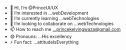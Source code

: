 - 👋 Hi, I’m @PrinceUI/UX
- 👀 I’m interested in ...webDevelopment
- 🌱 I’m currently learning ...webTechnologies
- 💞️ I’m looking to collaborate on ...webTechnologies
- 📫 How to reach me ...princekelvingwaza@gmail.com
- 😄 Pronouns: ...His excellency
- ⚡ Fun fact: ...attitudeIsEverything

<!---
Tech-divinity/Tech-divinity is a ✨ special ✨ repository because its `README.md` (this file) appears on your GitHub profile.
You can click the Preview link to take a look at your changes.
--->
